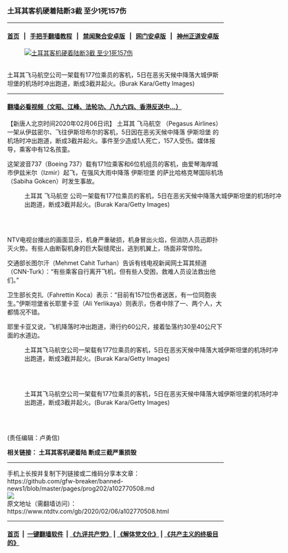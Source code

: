 ### 土耳其客机硬着陆断3截 至少1死157伤
------------------------

#### [首页](https://github.com/gfw-breaker/banned-news1/blob/master/README.md) &nbsp;&nbsp;|&nbsp;&nbsp; [手把手翻墙教程](https://github.com/gfw-breaker/guides/wiki) &nbsp;&nbsp;|&nbsp;&nbsp; [禁闻聚合安卓版](https://github.com/gfw-breaker/bn-android) &nbsp;&nbsp;|&nbsp;&nbsp; [网门安卓版](https://github.com/oGate2/oGate) &nbsp;&nbsp;|&nbsp;&nbsp; [神州正道安卓版](https://github.com/SzzdOgate/update) 



<div><div class="featured_image">
 <a href="https://i.ntdtv.com/assets/uploads/2020/02/GettyImages-1204260418-2.jpg" target="_blank">
  <figure>
   <img alt="土耳其客机硬着陆断3截 至少1死157伤" src="https://i.ntdtv.com/assets/uploads/2020/02/GettyImages-1204260418-2-800x450.jpg"/>
  </figure><br/>
 </a>
 <span class="caption">
  土耳其飞马航空公司一架载有177位乘员的客机，5日在恶劣天候中降落大城伊斯坦堡的机场时冲出跑道，断成3截并起火。(Burak Kara/Getty Images)
 </span>
</div>
</div><hr/>

#### [翻墙必看视频（文昭、江峰、法轮功、八九六四、香港反送中...）](http://167.172.214.107/home.html)

<div><div class="post_content" itemprop="articleBody">
 <p>
  【新唐人北京时间2020年02月06日讯】
  <ok href="https://www.ntdtv.com/gb/土耳其.htm">
   土耳其
  </ok>
  <ok href="https://www.ntdtv.com/gb/飞马航空.htm">
   飞马航空
  </ok>
  （Pegasus Airlines）一架从伊兹密尔、飞往伊斯坦布尔的客机，5日因在恶劣天候中降落
  <ok href="https://www.ntdtv.com/gb/伊斯坦堡.htm">
   伊斯坦堡
  </ok>
  的机场时冲出跑道，断成3截并起火。事件至少造成1人死亡，157人受伤。媒体报导，乘客中有12名孩童。
 </p>
 <p>
  这架波音737（Boeing 737）载有171位乘客和6位机组员的客机，由爱琴海岸城市伊兹米尔（Izmir）起飞，在强风大雨中降落
  <ok href="https://www.ntdtv.com/gb/伊斯坦堡.htm">
   伊斯坦堡
  </ok>
  的萨比哈格克琴国际机场（Sabiha Gokcen）时发生事故。
 </p>
 <figure class="wp-caption alignnone" id="attachment_102770526" style="width: 600px">
  <img alt="" class="size-medium wp-image-102770526" src="https://i.ntdtv.com/assets/uploads/2020/02/GettyImages-1204260427-600x400.jpg">
   <br/><figcaption class="wp-caption-text">
    <ok href="https://www.ntdtv.com/gb/土耳其.htm">
     土耳其
    </ok>
    <ok href="https://www.ntdtv.com/gb/飞马航空.htm">
     飞马航空
    </ok>
    公司一架载有177位乘员的客机，5日在恶劣天候中降落大城伊斯坦堡的机场时冲出跑道，断成3截并起火。(Burak Kara/Getty Images)
   </figcaption><br/>
  </img>
 </figure><br/>
 <p>
  NTV电视台播出的画面显示，机身严重破损，机身冒出火焰，但消防人员迅即扑灭火势。有些人由断裂机身的巨大裂缝爬出，逃到机翼上，场面非常惊险。
 </p>
 <p>
  交通部长图尔汗（Mehmet Cahit Turhan）告诉有线电视新闻网土耳其频道（CNN-Turk）：“有些乘客自行离开飞机，但有些人受困，救难人员设法救出他们。”
 </p>
 <p>
  卫生部长克扎（Fahrettin Koca）表示：“目前有157位伤者送医，有一位同胞丧生。”伊斯坦堡省长耶里卡亚（Ali Yerlikaya）则表示，伤者中除了一、两个人，大都情况不错。
 </p>
 <p>
  耶里卡亚又说，飞机降落时冲出跑道，滑行约60公尺，接着坠落约30至40公尺下面的水道边。
 </p>
 <figure class="wp-caption alignnone" id="attachment_102770525" style="width: 600px">
  <img alt="" class="size-medium wp-image-102770525" src="https://i.ntdtv.com/assets/uploads/2020/02/GettyImages-1204260421-600x400.jpg">
   <br/><figcaption class="wp-caption-text">
    土耳其飞马航空公司一架载有177位乘员的客机，5日在恶劣天候中降落大城伊斯坦堡的机场时冲出跑道，断成3截并起火。(Burak Kara/Getty Images)
   </figcaption><br/>
  </img>
 </figure><br/>
 <figure class="wp-caption alignnone" id="attachment_102770466" style="width: 600px">
  <img alt="" class="size-medium wp-image-102770466" src="https://i.ntdtv.com/assets/uploads/2020/02/GettyImages-1198806102-600x400.jpg"/>
  <br/><figcaption class="wp-caption-text">
   土耳其飞马航空公司一架载有177位乘员的客机，5日在恶劣天候中降落大城伊斯坦堡的机场时冲出跑道，断成3截并起火。(Burak Kara/Getty Images)
  </figcaption><br/>
 </figure><br/>
 <div class="video_fit_container">
 </div>
 <p>
  (责任编辑：卢勇信)
 </p>
 <p>
  <b>
   相关链接：
   <ok href="https://www.ntdtv.com/gb/2020/02/05/a102770239.html">
    土耳其客机硬着陆 断成三截严重损毁
   </ok>
  </b>
 </p>
 <div class="single_ad">
 </div>
</div>
</div>
<hr/>
手机上长按并复制下列链接或二维码分享本文章：<br/>
https://github.com/gfw-breaker/banned-news1/blob/master/pages/prog202/a102770508.md <br/>
<a href='https://github.com/gfw-breaker/banned-news1/blob/master/pages/prog202/a102770508.md'><img src='https://github.com/gfw-breaker/banned-news1/blob/master/pages/prog202/a102770508.md.png'/></a> <br/>
原文地址（需翻墙访问）：https://www.ntdtv.com/gb/2020/02/06/a102770508.html


------------------------
#### [首页](https://github.com/gfw-breaker/banned-news1/blob/master/README.md) &nbsp;|&nbsp; [一键翻墙软件](https://github.com/gfw-breaker/nogfw/blob/master/README.md) &nbsp;| [《九评共产党》](https://github.com/gfw-breaker/9ping.md/blob/master/README.md#九评之一评共产党是什么) | [《解体党文化》](https://github.com/gfw-breaker/jtdwh.md/blob/master/README.md) | [《共产主义的终极目的》](https://github.com/gfw-breaker/gczydzjmd.md/blob/master/README.md)


<img src='http://gfw-breaker.win/banned-news/pages/prog202/a102770508.md' width='0px' height='0px'/>